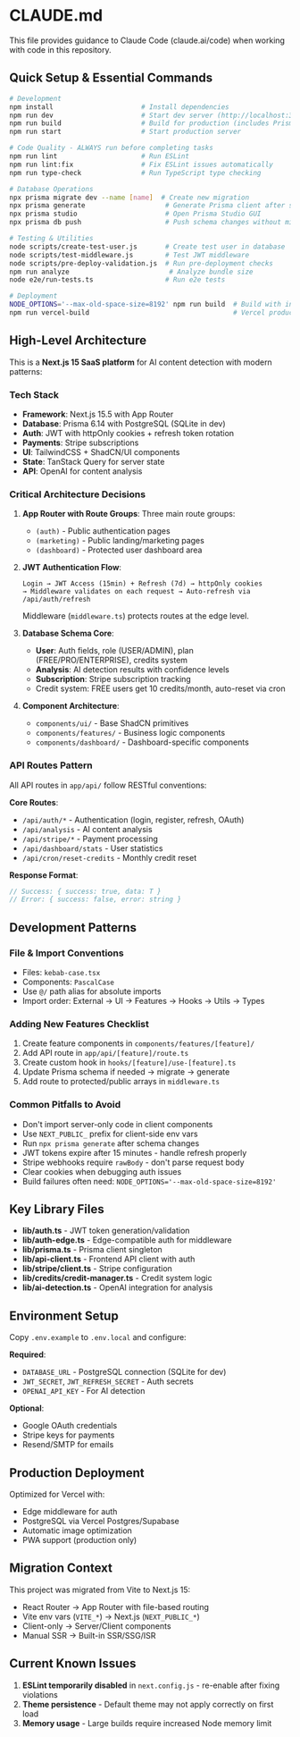 # CLAUDE.md

This file provides guidance to Claude Code (claude.ai/code) when working with code in this repository.

## Quick Setup & Essential Commands

```bash
# Development
npm install                      # Install dependencies
npm run dev                      # Start dev server (http://localhost:3000)
npm run build                    # Build for production (includes Prisma generate)
npm run start                    # Start production server

# Code Quality - ALWAYS run before completing tasks
npm run lint                     # Run ESLint
npm run lint:fix                 # Fix ESLint issues automatically
npm run type-check               # Run TypeScript type checking

# Database Operations
npx prisma migrate dev --name [name]  # Create new migration
npx prisma generate                    # Generate Prisma client after schema changes
npx prisma studio                      # Open Prisma Studio GUI
npx prisma db push                     # Push schema changes without migration (dev only)

# Testing & Utilities
node scripts/create-test-user.js       # Create test user in database
node scripts/test-middleware.js        # Test JWT middleware
node scripts/pre-deploy-validation.js  # Run pre-deployment checks
npm run analyze                         # Analyze bundle size
node e2e/run-tests.ts                  # Run e2e tests

# Deployment
NODE_OPTIONS='--max-old-space-size=8192' npm run build  # Build with increased memory
npm run vercel-build                                    # Vercel production build
```

## High-Level Architecture

This is a **Next.js 15 SaaS platform** for AI content detection with modern patterns:

### Tech Stack
- **Framework**: Next.js 15.5 with App Router
- **Database**: Prisma 6.14 with PostgreSQL (SQLite in dev)
- **Auth**: JWT with httpOnly cookies + refresh token rotation
- **Payments**: Stripe subscriptions
- **UI**: TailwindCSS + ShadCN/UI components
- **State**: TanStack Query for server state
- **API**: OpenAI for content analysis

### Critical Architecture Decisions

1. **App Router with Route Groups**: Three main route groups:
   - `(auth)` - Public authentication pages
   - `(marketing)` - Public landing/marketing pages  
   - `(dashboard)` - Protected user dashboard area

2. **JWT Authentication Flow**: 
   ```
   Login → JWT Access (15min) + Refresh (7d) → httpOnly cookies
   → Middleware validates on each request → Auto-refresh via /api/auth/refresh
   ```
   Middleware (`middleware.ts`) protects routes at the edge level.

3. **Database Schema Core**:
   - **User**: Auth fields, role (USER/ADMIN), plan (FREE/PRO/ENTERPRISE), credits system
   - **Analysis**: AI detection results with confidence levels
   - **Subscription**: Stripe subscription tracking
   - Credit system: FREE users get 10 credits/month, auto-reset via cron

4. **Component Architecture**:
   - `components/ui/` - Base ShadCN primitives
   - `components/features/` - Business logic components
   - `components/dashboard/` - Dashboard-specific components

### API Routes Pattern

All API routes in `app/api/` follow RESTful conventions:

**Core Routes**:
- `/api/auth/*` - Authentication (login, register, refresh, OAuth)
- `/api/analysis` - AI content analysis
- `/api/stripe/*` - Payment processing
- `/api/dashboard/stats` - User statistics
- `/api/cron/reset-credits` - Monthly credit reset

**Response Format**:
```typescript
// Success: { success: true, data: T }
// Error: { success: false, error: string }
```

## Development Patterns

### File & Import Conventions
- Files: `kebab-case.tsx`
- Components: `PascalCase`
- Use `@/` path alias for absolute imports
- Import order: External → UI → Features → Hooks → Utils → Types

### Adding New Features Checklist
1. Create feature components in `components/features/[feature]/`
2. Add API route in `app/api/[feature]/route.ts`
3. Create custom hook in `hooks/[feature]/use-[feature].ts`
4. Update Prisma schema if needed → migrate → generate
5. Add route to protected/public arrays in `middleware.ts`

### Common Pitfalls to Avoid
- Don't import server-only code in client components
- Use `NEXT_PUBLIC_` prefix for client-side env vars
- Run `npx prisma generate` after schema changes
- JWT tokens expire after 15 minutes - handle refresh properly
- Stripe webhooks require `rawBody` - don't parse request body
- Clear cookies when debugging auth issues
- Build failures often need: `NODE_OPTIONS='--max-old-space-size=8192'`

## Key Library Files

- **lib/auth.ts** - JWT token generation/validation
- **lib/auth-edge.ts** - Edge-compatible auth for middleware
- **lib/prisma.ts** - Prisma client singleton
- **lib/api-client.ts** - Frontend API client with auth
- **lib/stripe/client.ts** - Stripe configuration
- **lib/credits/credit-manager.ts** - Credit system logic
- **lib/ai-detection.ts** - OpenAI integration for analysis

## Environment Setup

Copy `.env.example` to `.env.local` and configure:

**Required**:
- `DATABASE_URL` - PostgreSQL connection (SQLite for dev)
- `JWT_SECRET`, `JWT_REFRESH_SECRET` - Auth secrets
- `OPENAI_API_KEY` - For AI detection

**Optional**:
- Google OAuth credentials
- Stripe keys for payments
- Resend/SMTP for emails

## Production Deployment

Optimized for Vercel with:
- Edge middleware for auth
- PostgreSQL via Vercel Postgres/Supabase
- Automatic image optimization
- PWA support (production only)

## Migration Context

This project was migrated from Vite to Next.js 15:
- React Router → App Router with file-based routing
- Vite env vars (`VITE_*`) → Next.js (`NEXT_PUBLIC_*`)
- Client-only → Server/Client components
- Manual SSR → Built-in SSR/SSG/ISR

## Current Known Issues

1. **ESLint temporarily disabled** in `next.config.js` - re-enable after fixing violations
2. **Theme persistence** - Default theme may not apply correctly on first load
3. **Memory usage** - Large builds require increased Node memory limit